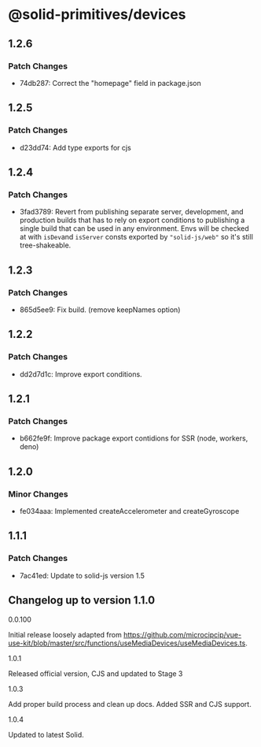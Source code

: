 # @solid-primitives/devices

## 1.2.6

### Patch Changes

- 74db287: Correct the "homepage" field in package.json

## 1.2.5

### Patch Changes

- d23dd74: Add type exports for cjs

## 1.2.4

### Patch Changes

- 3fad3789: Revert from publishing separate server, development, and production builds that has to rely on export conditions
  to publishing a single build that can be used in any environment.
  Envs will be checked at with `isDev`and `isServer` consts exported by `"solid-js/web"` so it's still tree-shakeable.

## 1.2.3

### Patch Changes

- 865d5ee9: Fix build. (remove keepNames option)

## 1.2.2

### Patch Changes

- dd2d7d1c: Improve export conditions.

## 1.2.1

### Patch Changes

- b662fe9f: Improve package export contidions for SSR (node, workers, deno)

## 1.2.0

### Minor Changes

- fe034aaa: Implemented createAccelerometer and createGyroscope

## 1.1.1

### Patch Changes

- 7ac41ed: Update to solid-js version 1.5

## Changelog up to version 1.1.0

0.0.100

Initial release loosely adapted from https://github.com/microcipcip/vue-use-kit/blob/master/src/functions/useMediaDevices/useMediaDevices.ts.

1.0.1

Released official version, CJS and updated to Stage 3

1.0.3

Add proper build process and clean up docs. Added SSR and CJS support.

1.0.4

Updated to latest Solid.
